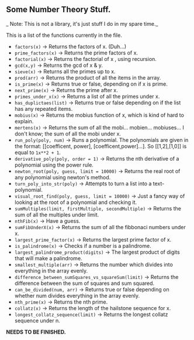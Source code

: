 ## Some Number Theory Stuff.

_ Note: This is not a library, it's just stuff I do in my spare time._

This is a list of the functions currently in the file.

- `factors(x)` -> Returns the factors of x. (Duh...)
- `prime_factors(x)` -> Returns the prime factors of x.
- `factorial(x)` -> Returns the factorial of x , using recursion.
- `gcd(x,y)` -> Returns the gcd of x & y.
- `sieve(x)` -> Returns all the primes up to x.
- `prod(arr)` -> Returns the product of all the items in the array.
- `is_prime(x)` -> Returns true or false, depending on if x is prime.
- `next_prime(x)` -> Returns the prime after x.
- `primes_under_x(x)` -> Returns a list of all the primes under x.
- `has_duplictaes(list)` -> Returns true or false depending on if the list has any repeated items.
- `mobius(x)` -> Returns the mobius function of x, which is kind of hard to explain.
- `mertens(x)` -> Returns the sum of all the mobi... mobien... mobiuses... I don't know; the sum of all the mobi under x.
- `run_poly(poly, num)` -> Runs a polynomial. The polynomials are given in the format: [[coefficent, power], [coefficent,power]...]. So [[1,2],[1,0]] is equal to `1x**2 + 1`.
- `derivative_poly(poly, order = 1)` -> Returns the nth derivative of a polynomial using the power rule.
- `newton_root(poly, guess, limit = 10000)` -> Returns the real root of any polynomial using newton's method.
- `turn_poly_into_str(poly)` -> Attempts to turn a list into a text-polynomial.
- `visual_root_find(poly, guess, limit = 10000)` -> Just a fancy way of looking at the root of a polynomial and checking it.
- `sumMultiples(limit, firstMultiple, secondMultiple)` -> Returns the sum of all the multiples under limit.
- `nthFib(x)` -> Have a guess.
- `sumFibUnderX(x)` -> Returns the sum of all the fibbonaci numbers under x.
- `largest_prime_factor(x)` -> Returns the largest prime factor of x.
- `is_palindrome(x)` -> Checks if a number is a palindrome.
- `largest_palindrome_product(digits)` -> The largest product of digits that will make a palindrome.
- `smallest_multiple(arr)` -> Returns the number which divides into everything in the array evenly.
- `difference_between_sumSquares_vs_squareSum(limit)` -> Returns the difference between the sum of squares and sum squared.
- `can_be_divided(num, arr)` -> Returns true or false depending on whether num divides everything in the array evenly.
- `nth_prime(x)` -> Returns the nth prime.
- `collatz(x)` -> Returns the length of the hailstone sequence for x.
- `longest_collatz_sequence(limit)` -> Returns the longest collatz sequence under n.

__NEEDS TO BE FINISHED.__
